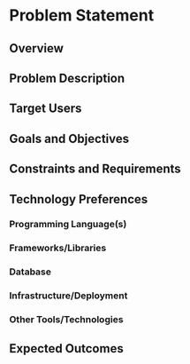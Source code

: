 # Problem Statement

## Overview
<!-- Provide a brief overview of the problem you're trying to solve -->

## Problem Description
<!-- Describe the problem in detail. What is the current situation? What are the pain points? -->

## Target Users
<!-- Who will use this solution? Be specific about user roles and their needs -->

## Goals and Objectives
<!-- What do you want to achieve with this solution? What are the success criteria? -->

## Constraints and Requirements
<!-- List any technical, business, or other constraints that must be considered -->

## Technology Preferences
<!-- Specify your preferred technologies, or leave blank for recommendations -->

### Programming Language(s)
<!-- e.g., Python, JavaScript, Java, Go, etc. -->

### Frameworks/Libraries
<!-- e.g., React, Django, Spring Boot, etc. -->

### Database
<!-- e.g., PostgreSQL, MongoDB, MySQL, etc. -->

### Infrastructure/Deployment
<!-- e.g., AWS, Google Cloud, Docker, Kubernetes, etc. -->

### Other Tools/Technologies
<!-- Any other specific technologies you want to use -->

## Expected Outcomes
<!-- What will success look like? How will you measure it? -->